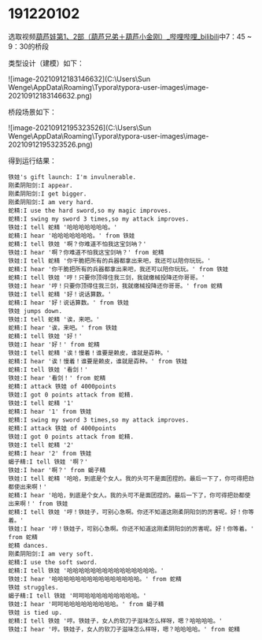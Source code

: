 # 191220102

选取视频[葫芦娃第1、2部（葫芦兄弟＋葫芦小金刚）_哔哩哔哩_bilibili](https://www.bilibili.com/video/BV1zQ4y1d7dQ?p=6)中7：45 ~ 9：30的桥段

类型设计（建模）如下：

![image-20210912183146632](C:\Users\Sun Wenge\AppData\Roaming\Typora\typora-user-images\image-20210912183146632.png)

桥段场景如下：

![image-20210912195323526](C:\Users\Sun Wenge\AppData\Roaming\Typora\typora-user-images\image-20210912195323526.png)

得到运行结果：

```
铁娃's gift launch: I'm invulnerable.
刚柔阴阳剑:I appear.
刚柔阴阳剑:I get bigger.
刚柔阴阳剑:I am very hard.
蛇精:I use the hard sword,so my magic improves.
蛇精:I swing my sword 3 times,so my attack improves.
铁娃:I tell 蛇精 '哈哈哈哈哈哈哈。'
蛇精:I hear '哈哈哈哈哈哈哈。' from 铁娃
蛇精:I tell 铁娃 '啊？你难道不怕我这宝剑呐？'
铁娃:I hear '啊？你难道不怕我这宝剑呐？' from 蛇精
铁娃:I tell 蛇精 '你干脆把所有的兵器都拿出来吧，我还可以陪你玩玩。'
蛇精:I hear '你干脆把所有的兵器都拿出来吧，我还可以陪你玩玩。' from 铁娃
蛇精:I tell 铁娃 '哼！只要你顶得住我三剑，我就缴械投降还你哥哥。'
铁娃:I hear '哼！只要你顶得住我三剑，我就缴械投降还你哥哥。' from 蛇精
铁娃:I tell 蛇精 '好！说话算数。'
蛇精:I hear '好！说话算数。' from 铁娃
铁娃 jumps down.
铁娃:I tell 蛇精 '诶，来吧。'
蛇精:I hear '诶，来吧。' from 铁娃
蛇精:I tell 铁娃 '好！'
铁娃:I hear '好！' from 蛇精
铁娃:I tell 蛇精 '诶！慢着！谁要是赖皮，谁就是孬种。'
蛇精:I hear '诶！慢着！谁要是赖皮，谁就是孬种。' from 铁娃
蛇精:I tell 铁娃 '看剑！'
铁娃:I hear '看剑！' from 蛇精
蛇精:I attack 铁娃 of 4000points
铁娃:I got 0 points attack from 蛇精.
铁娃:I tell 蛇精 '1'
蛇精:I hear '1' from 铁娃
蛇精:I swing my sword 3 times,so my attack improves.
蛇精:I attack 铁娃 of 4000points
铁娃:I got 0 points attack from 蛇精.
铁娃:I tell 蛇精 '2'
蛇精:I hear '2' from 铁娃
蝎子精:I tell 铁娃 '啊？'
铁娃:I hear '啊？' from 蝎子精
铁娃:I tell 蛇精 '哈哈，到底是个女人。我的头可不是面团捏的。最后一下了，你可得把劲都使出来啊！'
蛇精:I hear '哈哈，到底是个女人。我的头可不是面团捏的。最后一下了，你可得把劲都使出来啊！' from 铁娃
蛇精:I tell 铁娃 '哼！铁娃子，可别心急啊。你还不知道这刚柔阴阳剑的厉害呢。好！你等着。'
铁娃:I hear '哼！铁娃子，可别心急啊。你还不知道这刚柔阴阳剑的厉害呢。好！你等着。' from 蛇精
蛇精 dances.
刚柔阴阳剑:I am very soft.
蛇精:I use the soft sword.
蛇精:I tell 铁娃 '哈哈哈哈哈哈哈哈哈哈哈哈哈哈哈。'
铁娃:I hear '哈哈哈哈哈哈哈哈哈哈哈哈哈哈哈。' from 蛇精
铁娃 struggles.
蝎子精:I tell 铁娃 '呵呵哈哈哈哈哈哈哈哈哈。'
铁娃:I hear '呵呵哈哈哈哈哈哈哈哈哈。' from 蝎子精
铁娃 is tied up.
蛇精:I tell 铁娃 '哼。铁娃子，女人的软刀子滋味怎么样呀，嗯？哈哈哈哈。'
铁娃:I hear '哼。铁娃子，女人的软刀子滋味怎么样呀，嗯？哈哈哈哈。' from 蛇精
```


